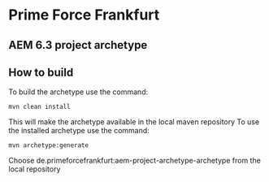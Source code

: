 # Prime Force Frankfurt 
## AEM 6.3 project archetype

## How to build

To build the archetype use the command:

    mvn clean install

This will make the archetype available in the local maven repository
To use the installed archetype use the command:

    mvn archetype:generate 

Choose de.primeforcefrankfurt:aem-project-archetype-archetype from the local repository

